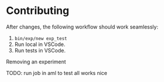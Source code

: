 # Contributing

After changes, the following workflow should work seamlessly:

1. `bin/exp/new exp_test`
2. Run local in VSCode.
3. Run tests in VSCode.

Removing an experiment

TODO:
run job in aml to test all works nice
